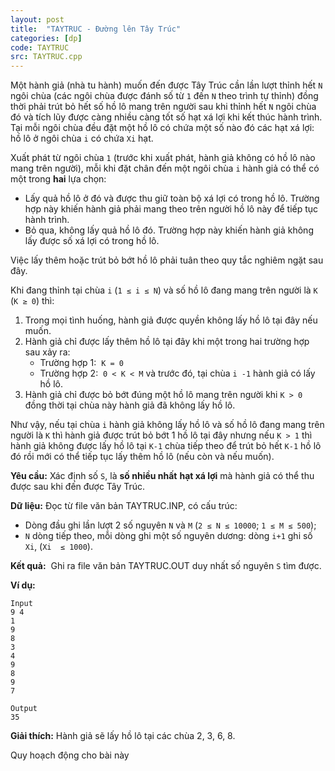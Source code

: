 ```yaml
---
layout: post
title:  "TAYTRUC - Đường lên Tây Trúc"
categories: [dp]
code: TAYTRUC
src: TAYTRUC.cpp
---
```




Một hành giả (nhà tu hành) muốn đến được Tây Trúc cần lần lượt thỉnh hết `N` ngôi chùa (các ngôi chùa được đánh số từ `1` đến `N` theo trình tự thỉnh) đồng thời phải trút bỏ hết số hồ lô mang trên người sau khi thỉnh hết `N` ngôi chùa đó và tích lũy được càng nhiều càng tốt số hạt xá lợi khi kết thúc hành trình. Tại mỗi ngôi chùa đều đặt một hồ lô có chứa một số nào đó các hạt xá lợi: hồ lô ở ngôi chùa `i` có chứa `Xi` hạt. 

Xuất phát từ ngôi chùa `1` (trước khi xuất phát, hành giả không có hồ lô nào mang trên người), mỗi khi đặt chân đến một ngôi chùa `i` hành giả có thể có một trong **hai** lựa chọn: 

+ Lấy quả hồ lô ở đó và được thu giữ toàn bộ xá lợi có trong hồ lô. Trường hợp này khiến hành giả phải mang theo trên người hồ lô này để tiếp tục hành trình. 
+ Bỏ qua, không lấy quả hồ lô đó. Trường hợp này khiến hành giả không lấy được số xá lợi có trong hồ lô. 

Việc lấy thêm hoặc trút bỏ bớt hồ lô phải tuân theo quy tắc nghiêm ngặt sau đây. 

Khi đang thỉnh tại chùa `i` (`1 ≤ i ≤ N`) và số hồ lô đang mang trên người là `K` (`K ≥ 0`) thì: 

1. Trong mọi tình huống, hành giả được quyền không lấy hồ lô tại đây nếu muốn. 
2. Hành giả chỉ được lấy thêm hồ lô tại đây khi một trong hai trường hợp sau xảy ra: 
   + Trường hợp 1:  `K = 0`
   + Trường hợp 2:  `0 < K < M` và trước đó, tại chùa `i -1` hành giả có lấy hồ lô. 
3. Hành giả chỉ được bỏ bớt đúng một hồ lô mang trên người khi `K > 0` đồng thời tại chùa này hành giả đã không lấy hồ lô. 

Như vậy, nếu tại chùa `i` hành giả không lấy hồ lô và số hồ lô đang mang trên người là `K` thì hành giả được trút bỏ bớt 1 hồ lô tại đây nhưng nếu `K > 1` thì hành giả không được lấy hồ lô tại `K-1` chùa tiếp theo để trút bỏ hết `K-1` hồ lô đó rồi mới có thể tiếp tục lấy thêm hồ lô (nếu còn và nếu muốn).

**Yêu cầu:** Xác định số `S`, là **số nhiều nhất** **hạt xá lợi** mà hành giả có thể thu được sau khi đến được Tây Trúc. 

**Dữ liệu:** Đọc từ file văn bản TAYTRUC.INP, có cấu trúc: 

+ Dòng đầu ghi lần lượt 2 số nguyên `N` và `M` (`2 ≤ N ≤ 10000`; `1 ≤ M ≤ 500`); 
+ `N` dòng tiếp theo, mỗi dòng ghi một số nguyên dương: dòng `i+1` ghi số `Xi`, (`Xi  ≤ 1000`). 

**Kết quả:**  Ghi ra file văn bản TAYTRUC.OUT duy nhất số nguyên `S` tìm được. 

**Ví dụ:**

```
Input
9 4 
1 
9 
8 
3 
4 
9 
8 
9 
7 

Output
35 
```

**Giải thích:** Hành giả sẽ lấy hồ lô tại các chùa 2, 3, 6, 8. 



<!--more-->



Quy hoạch động cho bài này
